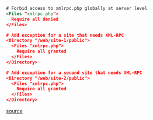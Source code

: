 ```xml
# Forbid access to xmlrpc.php globally at server level
<Files "xmlrpc.php">
  Require all denied
</Files>

# Add exception for a site that needs XML-RPC
<Directory "/web/site-1/public">
  <Files "xmlrpc.php">
    Require all granted
  </Files>
</Directory>

# Add exception for a second site that needs XML-RPC
<Directory "/web/site-2/public">
  <Files "xmlrpc.php">
    Require all granted
  </Files>
</Directory>
```

[source](https://recipes.op111.net/2020/06/01/block-xmlrpc-php-globally-with-exceptions/)